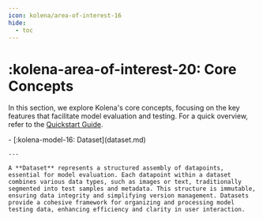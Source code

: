 ```yaml
---
icon: kolena/area-of-interest-16
hide:
  - toc
---
```


# :kolena-area-of-interest-20: Core Concepts

In this section, we explore Kolena's core concepts, focusing on the key features that facilitate model evaluation and testing. For a quick overview, refer to the [Quickstart Guide](../quickstart.md).


<div class="grid cards" markdown>
- [:kolena-model-16: Dataset](dataset.md)

    ---

    A **Dataset** represents a structured assembly of datapoints, essential for model evaluation. Each datapoint within a dataset combines various data types, such as images or text, traditionally segmented into test samples and metadata. This structure is immutable, ensuring data integrity and simplifying version management. Datasets provide a cohesive framework for organizing and processing model testing data, enhancing efficiency and clarity in user interaction.

</div>